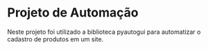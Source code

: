 # Projeto de Automação

Neste projeto foi utilizado a biblioteca pyautogui para automatizar o cadastro de produtos em um site. 